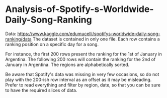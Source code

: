 # Analysis-of-Spotify-s-Worldwide-Daily-Song-Ranking

Data: https://www.kaggle.com/edumucelli/spotifys-worldwide-daily-song-ranking/data
The dataset is contained in only one file. Each row contains a ranking position on a specific day for a song.

For instance, the first 200 rows present the ranking for the 1st of January in Argentina. The following 200 rows will contain the ranking for the 2nd of January in Argentina. The regions are alphabetically sorted.

Be aware that Spotify's data was missing in very few occasions, so do not play with the 200-ish row interval as an offset as it may be misleading. Prefer to read everything and filter by region, date, so that you can be sure to have the required slices of data.
